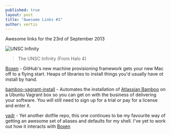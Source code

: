 ```yaml
---
published: true
layout: post
title: "Awesome Links #1"
author: vertis
---
```

Awesome links for the 23rd of September 2013
<!--more-->
![UNSC Infinity](https://a.desktopprassets.com/wallpapers/ba83238e88f62762658e5fe624c5c33f507955f8/preview_big_085907e590bc7f0940870a2909498e0a394d3491.jpg)
> The UNSC Infinity (From Halo 4)

[Boxen](http://github.com/boxen/our-boxen) - GitHub's new machine provisioning framework gets your new Mac off to a flying start. Heaps of libraries to install things you'd usually have ot install by hand.

[bamboo-vagrant-install](https://github.com/lwndev/bamboo-vagrant-install) - Automates the installation of [Atlassian Bamboo](http://atlassian.com/software/bamboo) on a Ubuntu Vagrant box so you can get on with the business of delivering your software. You will still need to sign up for a trial or pay for a license and enter it.

[yadr](https://github.com/skwp/dotfiles) - Yet another dotfile repo, this one continues to be my favourite way of getting an awesome set of aliases and defaults for my shell. I've yet to work out how it interacts with [Boxen](http://github.com/boxen/our-boxen)
